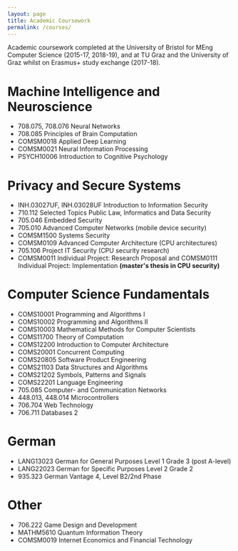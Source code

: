 ```yaml
---
layout: page
title: Academic Coursework
permalink: /courses/
---
```


Academic coursework completed at the University of Bristol for MEng Computer Science (2015-17, 2018-19), and at TU Graz and the University of Graz whilst on Erasmus+ study exchange (2017-18).

# Machine Intelligence and Neuroscience
* 708.075, 708.076 Neural Networks
* 708.085 Principles of Brain Computation
* COMSM0018 Applied Deep Learning
* COMSM0021 Neural Information Processing
* PSYCH10006 Introduction to Cognitive Psychology

# Privacy and Secure Systems
* INH.03027UF, INH.03028UF Introduction to Information Security
* 710.112 Selected Topics Public Law, Informatics and Data Security
* 705.046 Embedded Security
* 705.010 Advanced Computer Networks (mobile device security)
* COMSM1500 Systems Security
* COMSM0109 Advanced Computer Architecture (CPU architectures)
* 705.106 Project IT Security (CPU security research)
* COMSM0011 Individual Project: Research Proposal and COMSM0111 Individual Project: Implementation **(master's thesis in CPU security)**

# Computer Science Fundamentals
* COMS10001 Programming and Algorithms I
* COMS10002 Programming and Algorithms II
* COMS10003 Mathematical Methods for Computer Scientists
* COMS11700 Theory of Computation
* COMS12200 Introduction to Computer Architecture
* COMS20001 Concurrent Computing
* COMS20805 Software Product Engineering
* COMS21103 Data Structures and Algorithms
* COMS21202 Symbols, Patterns and Signals
* COMS22201 Language Engineering
* 705.085 Computer- and Communication Networks
* 448.013, 448.014 Microcontrollers
* 706.704 Web Technology
* 706.711 Databases 2

# German
* LANG13023 German for General Purposes Level 1 Grade 3 (post A-level)
* LANG22023 German for Specific Purposes Level 2 Grade 2
* 935.323 German Vantage 4, Level B2/2nd Phase

# Other
* 706.222 Game Design and Development
* MATHM5610 Quantum Information Theory
* COMSM0019 Internet Economics and Financial Technology
